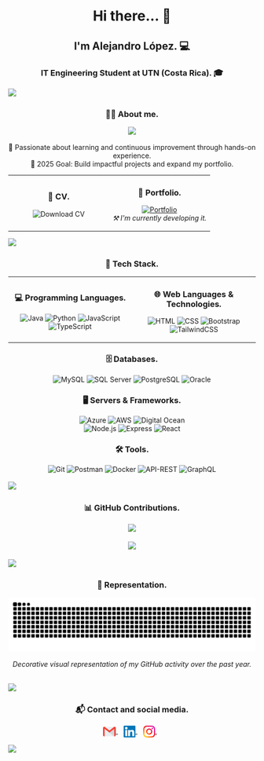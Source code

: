 <h1 align="center">Hi there... 👋</h1>
<h2 align="center">I'm Alejandro López. 💻</h2>
<h3 align="center">IT Engineering Student at UTN (Costa Rica). 🎓</h3>

<img src="https://user-images.githubusercontent.com/73097560/115834477-dbab4500-a447-11eb-908a-139a6edaec5c.gif">

<h3 align="center">👨‍💼 About me.</h3>

<p align="center">
  <img src="https://readme-typing-svg.herokuapp.com?font=ROBOT&duration=2500&size=20&color=39FF14&background=000000&center=true&vCenter=true&width=1000&lines=%3E+I'm+a+Full+Stack+Developer.">
</p>

<p align="center">
  🌟 Passionate about learning and continuous improvement through hands-on experience.  
  <br>
  🎯 2025 Goal: Build impactful projects and expand my portfolio.
</p>

<div align="center">
    <table>
        <tr>
            <td align="center" width="50%">
                <h3>📄 CV.</h3>
                <p>
                    <a href="ruta/a/tu-cv.pdf" download></a>
                        <img src="https://img.shields.io/badge/Descargar%20CV-4CAF50?style=for-the-badge&logo=adobeacrobatreader&logoColor=white" alt="Download CV"/>
                    </a>
                </p>
            </td>
            <td align="center" width="50%">
                <h3>🌟 Portfolio.</h3>
                <p>
                    <a href="https://tuportafolio.com" target="_blank">
                        <img src="https://img.shields.io/badge/Ver%20Portafolio-2196F3?style=for-the-badge&logo=googlechrome&logoColor=white" alt="Portfolio"/>
                    </a>
                    <br>
                    <em>⚒️ I'm currently developing it.</em>
                </p>
            </td>
        </tr>
    </table>
</div>

<img src="https://user-images.githubusercontent.com/73097560/115834477-dbab4500-a447-11eb-908a-139a6edaec5c.gif">

<h3 align="center">🚀 Tech Stack.</h3>

<div align="center">
<table>
  <tr>
    <td align="center" width="50%">
      <h3>💻 Programming Languages.</h3>
      <p>
        <img src="https://img.shields.io/badge/Java-ED8B00?style=for-the-badge&logo=openjdk&logoColor=white" alt="Java"/>
        <img src="https://img.shields.io/badge/Python-3776AB?style=for-the-badge&logo=python&logoColor=white" alt="Python"/>
        <img src="https://img.shields.io/badge/JavaScript-F7DF1E?style=for-the-badge&logo=javascript&logoColor=black" alt="JavaScript"/>
        <img src="https://img.shields.io/badge/TypeScript-3178C6?style=for-the-badge&logo=typescript&logoColor=white" alt="TypeScript"/>
      </p>
    </td>
    <td align="center" width="50%">
      <h3>🌐 Web Languages & Technologies.</h3>
      <p>
        <img src="https://img.shields.io/badge/HTML5-E34F26?style=for-the-badge&logo=html5&logoColor=white" alt="HTML"/>
        <img src="https://img.shields.io/badge/CSS3-1572B6?style=for-the-badge&logo=css3&logoColor=white" alt="CSS"/>
        <img src="https://img.shields.io/badge/Bootstrap-563D7C?style=for-the-badge&logo=bootstrap&logoColor=white" alt="Bootstrap"/>
        <img src="https://img.shields.io/badge/TailwindCSS-06B6D4?style=for-the-badge&logo=tailwindcss&logoColor=white" alt="TailwindCSS"/>
      </p>
    </td>
  </tr>
</table>
</div>

<h3 align="center">🗄️ Databases.</h3>
<div align="center">
  <img src="https://img.shields.io/badge/MySQL-4479A1?style=for-the-badge&logo=mysql&logoColor=white" alt="MySQL"/>
  <img src="https://img.shields.io/badge/SQL%20Server-CC2927?style=for-the-badge&logo=microsoftsqlserver&logoColor=white" alt="SQL Server"/>
  <img src="https://img.shields.io/badge/PostgreSQL-4169E1?style=for-the-badge&logo=postgresql&logoColor=white" alt="PostgreSQL"/>
  <img src="https://img.shields.io/badge/Oracle-F80000?style=for-the-badge&logo=oracle&logoColor=white" alt="Oracle"/>
</div>

<h3 align="center">🖥️ Servers & Frameworks.</h3>
<div align="center">
  <img src="https://img.shields.io/badge/Azure-0078D4?style=for-the-badge&logo=microsoftazure&logoColor=white" alt="Azure"/>
  <img src="https://img.shields.io/badge/AWS-FF9900?style=for-the-badge&logo=amazonaws&logoColor=white" alt="AWS"/>
  <img src="https://img.shields.io/badge/Digital%20Ocean-0080FF?style=for-the-badge&logo=digitalocean&logoColor=white" alt="Digital Ocean"/>
  <br>
  <img src="https://img.shields.io/badge/Node.js-339933?style=for-the-badge&logo=nodedotjs&logoColor=white" alt="Node.js"/>
  <img src="https://img.shields.io/badge/Express-000000?style=for-the-badge&logo=express&logoColor=white" alt="Express"/>
  <img src="https://img.shields.io/badge/React-61DAFB?style=for-the-badge&logo=react&logoColor=000000" alt="React"/>
</div>

<h3 align="center">🛠️ Tools.</h3>
<div align="center">
  <img src="https://img.shields.io/badge/Git-F05032?style=for-the-badge&logo=git&logoColor=white" alt="Git"/>
  <img src="https://img.shields.io/badge/Postman-FF6C37?style=for-the-badge&logo=postman&logoColor=white" alt="Postman"/>
  <img src="https://img.shields.io/badge/Docker-2496ED?style=for-the-badge&logo=docker&logoColor=white" alt="Docker"/>
  <img src="https://img.shields.io/badge/API--REST-02569B?style=for-the-badge&logo=swagger&logoColor=white" alt="API-REST"/>
  <img src="https://img.shields.io/badge/GraphQL-E10098?style=for-the-badge&logo=graphql&logoColor=white" alt="GraphQL"/>
</div>

<br>

<img src="https://user-images.githubusercontent.com/73097560/115834477-dbab4500-a447-11eb-908a-139a6edaec5c.gif">

<h3 align="center">📊 GitHub Contributions.</h3>

<div align="center">
  <img
    src="https://github-readme-stats.vercel.app/api?username=LoesssLR&count_private=true&show_icons=true&theme=tokyonight&hide_border=false&include_all_commits=true&rank_icon=github"
    width="425"
  />
  <br><br>
  <img
    src="https://github-readme-stats.vercel.app/api/top-langs/?username=LoesssLR&layout=donut&langs_count=6&theme=tokyonight&hide_border=false"
    width="360"   
  />
</div>

<br>

<img src="https://user-images.githubusercontent.com/73097560/115834477-dbab4500-a447-11eb-908a-139a6edaec5c.gif">

<h3 align="center">🐍 Representation.</h3>

<p align="center">
  <img src="https://raw.githubusercontent.com/LoesssLR/LoesssLR/output/github-contribution-grid-snake-dark.svg?palette=github-dark&period=1y" width="750" />
</p>

<p align="center"><i>Decorative visual representation of my GitHub activity over the past year.</i></p>

<br>

<img src="https://user-images.githubusercontent.com/73097560/115834477-dbab4500-a447-11eb-908a-139a6edaec5c.gif">

<h3 align="center">📬 Contact and social media.</h3>

<p align="center">
  <a href="mailto:luisalel1132@gmail.com" target="_blank">
    <img align="center" alt="Alejandro López | Gmail" width="26px" src="https://github.com/SatYu26/SatYu26/blob/master/Assets/Gmail.svg" />
  </a> &nbsp;&nbsp;
  
  <a href="https://www.linkedin.com/in/alejandro-l%C3%B3pez-reyes-3273742b0/" target="_blank">
    <img align="center" alt="Alejandro López | Linkedin" width="24px" src="https://github.com/SatYu26/SatYu26/blob/master/Assets/Linkedin.svg" />
  </a> &nbsp;&nbsp;

   <a href="https://www.instagram.com/luisale___/" target="_blank">
    <img align="center" alt="Alejandro López | Instagram" width="24px" src="https://github.com/SatYu26/SatYu26/blob/master/Assets/Instagram.svg" />
  </a> &nbsp;&nbsp;
</p> 

<img src="https://user-images.githubusercontent.com/73097560/115834477-dbab4500-a447-11eb-908a-139a6edaec5c.gif">

